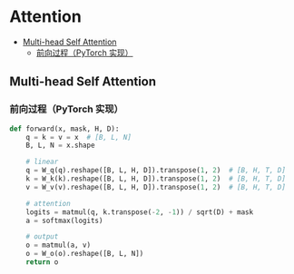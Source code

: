 Attention
===

- [Multi-head Self Attention](#multi-head-self-attention)
    - [前向过程（PyTorch 实现）](#前向过程pytorch-实现)

## Multi-head Self Attention

<!-- 
### 前向过程

$$
\begin{aligned}
    \text{Attention}(Q,K,V) &= \text{softmax}(\frac{QK^T}{\sqrt{d_k}})V \\
    \text{head}_\text{i} &= \text{Attention}(QW_i^Q,KW_i^K,VW_i^V) \\
    \text{MultiHead}(Q,K,V) &= \text{Concat}(\text{head}_1,..,\text{head}_\text{h})W^O
\end{aligned}
$$
 -->

### 前向过程（PyTorch 实现）

```python
def forward(x, mask, H, D):
    q = k = v = x  # [B, L, N]
    B, L, N = x.shape

    # linear
    q = W_q(q).reshape([B, L, H, D]).transpose(1, 2)  # [B, H, T, D]
    k = W_k(k).reshape([B, L, H, D]).transpose(1, 2)  # [B, H, T, D]
    v = W_v(v).reshape([B, L, H, D]).transpose(1, 2)  # [B, H, T, D]

    # attention
    logits = matmul(q, k.transpose(-2, -1)) / sqrt(D) + mask
    a = softmax(logits)

    # output
    o = matmul(a, v)
    o = W_o(o).reshape([B, L, N])
    return o

```